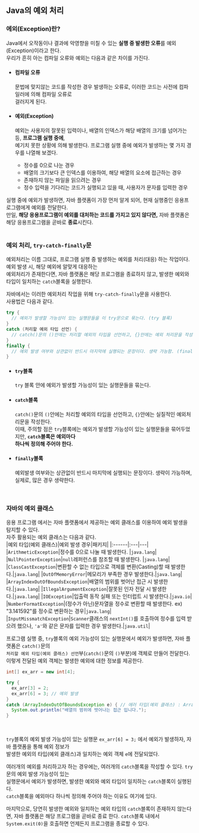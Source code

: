 ## Java의 예외 처리
### 에외(Exception)란?
Java에서 오작동이나 결과에 악영향을 미칠 수 있는 **실행 중 발생한 오류**를 예외(Exception)이라고 한다. <br>
우리가 흔히 아는 컴파일 오류와 예외는 다음과 같은 차이를 가진다.<br>

- #### 컴파일 오류
  문법에 맞지않는 코드를 작성한 경우 발생하는 오류로, 이러한 코드는 사전에 컴파일러에 의해 컴파일 오류로<br>
  걸러지게 된다. 

- #### 예외(Exception)
  예외는 사용자의 잘못된 입력이나, 배열의 인덱스가 해당 배열의 크기를 넘어가는 등, **프로그램 실행 중에**, <br>
  예기치 못한 상황에 의해 발생한다. 
  프로그램 실행 중에 예외가 발생하는 몇 가지 경우를 나열해 보겠다.<br>
  - 정수를 0으로 나눈 경우
  - 배열의 크기보다 큰 인덱스를 이용하여, 해당 배열의 요소에 접근하는 경우
  - 존재하지 않는 파일을 읽으려는 경우
  - 정수 입력을 기다리는 코드가 실행되고 있을 때, 사용자가 문자를 입력한 경우

실행 중에 예외가 발생하면, 자바 플랫폼이 가장 먼저 알게 되어, 현재 실행중인 응용프로그램에게 예외를 전달한다.<br>
만일, **해당 응용프로그램이 예외를 대처하는 코드를 가지고 있지 않다면,** 자바 플랫폼은 해당 응용프로그램을 곧바로 **종료**시킨다.<br>
<br>

### 예외 처리, `try-catch-finally`문
예외처리는 이름 그대로, 프로그램 실행 중 발생하는 예외를 처리(대응) 하는 작업이다. 예외 발생 시, 해당 예외에 알맞게 대응하는<br>
예외처리가 존재한다면, 자바 플랫폼은 해당 프로그램을 종료하지 않고, 발생한 예외와 타입이 일치하는 `catch`블록을 실행한다.<br>

자바에서는 이러한 예외처리 작업을 위해 `try-catch-finally`문을 사용한다.<br>
사용법은 다음과 같다.<br>

```java
try {
  // 예외가 발생할 가능성이 있는 실행문들을 이 try문으로 묶는다. (try 블록)
}
catch (처리할 예외 타입 선언) {
  // catch()문의 ()안에는 처리할 예외의 타입을 선언하고, {}안에는 예외 처리문을 작성한다. (catch 블록)
}
finally {
  // 예외 발생 여부와 상관없이 반드시 마지막에 실행되는 문장이다. 생략 가능함. (finally 블록)
}
```

- ####  `try`블록
  `try` 블록 안에 예외가 발생할 가능성이 있는 실행문들을 묶는다. 

- #### `catch`블록
  `catch()`문의 `()`안에는 처리할 예외의 타입을 선언하고, `{}`안에는 실질적인 예외처리문을 작성한다.<br>
  이때, 주의할 점은 `try`블록에는 예외가 발생할 가능성이 있는 실행문들을 묶어두었지만, **`catch`블록은 예외마다<br>
  하나씩 정의해 주어야 한다.**<br>
  
- #### `finally`블록
  예외발생 여부와는 상관없이 반드시 마지막에 실행되는 문장이다. 생략이 가능하며, 실제로, 많은 경우 생략한다.<br>
<br>

### 자바의 예외 클래스
응용 프로그램 에서는 자바 플랫폼에서 제공하는 예외 클래스를 이용하여 예외 발생을 탐지할 수 있다.<br>
자주 활용되는 예외 클래스는 다음과 같다.<br>
|예외 타입(예외 클래스)|예외 발생 경우|패키지|
|:------|:---|---|
|`ArithmeticException`|정수를 0으로 나눌 때 발생한다. |`java.lang`|
|`NullPointerException`|`null`레퍼런스를 참조할 때 발생한다. |`java.lang`|
|`ClassCastException`|변환할 수 없는 타입으로 객체를 변환(Casting)할 때 발생한다.|`java.lang`|
|`OutOfMemoryError`|메모리가 부족한 경우 발생한다.|`java.lang`|
|`ArrayIndexOutOfBoundsException`|배열의 범위를 벗어난 접근 시 발생한다.|`java.lang`|
|`IllegalArgumentException`|잘못된 인자 전달 시 발생한다.|`java.lang`|
|`IOException`|입출력 동작 실패 또는 인터럽트 시 발생한다.|`java.io`|
|`NumberFormatException`|(정수가 아닌)문자열을 정수로 변환할 때 발생한다. ex) "3.141592"를 정수로 변환하는 경우|`java.lang`|
|`InputMissmatchException`|`Scanner`클래스의 `nextInt()`를 호출하여 정수를 입력 받으려 했으나, `'a'`와 같은 문자를 입력한 경우 발생한다.|`java.util`|
<br>

프로그램 실행 중, `try`블록의 예외 가능성이 있는 실행문에서 예외가 발생하면, 자바 플랫폼은 `catch()`문의<br>
`처리할 예외 타입(예외 클래스) 선언`부(`catch()`문의 `()`부분)에 객체로 만들어 전달한다.<br>
이렇게 전달된 예외 객체는 발생한 예외에 대한 정보를 제공한다.<br>

```java
int[] ex_arr = new int[4];

try {
  ex_arr[3] = 2;
  ex_arr[6] = 3; // 예외 발생
}
catch (ArrayIndexOutOfBoundsException e) { // 에러 타입(예외 클래스) : ArrayIndexOutOfBoundsException , 예외 객체 : e 
  System.out.println("배열의 범위에 벗어나는 접근 입니다.");
}
```
<br>

`try`블록의 예외 발생 가능성이 있는 실행문 `ex_arr[6] = 3;` 에서 예외가 발생하자, 자바 플랫폼을 통해 예외 정보가<br>
발생한 예외의 타입(예외 클래스)과 일치하는 예외 객체 `e`에 전달되었다.<br>

여러개의 예외를 처리하고자 하는 경우에는, 여러개의 `catch`블록을 작성할 수 있다. `try`문의 예외 발생 가능성이 있는<br>
실행문에서 예외가 발생하면, 발생한 예외와 예외 타입이 일치하는 `catch`블록이 실행된다.<br>
`catch`블록을 예외마다 하나씩 정의해 주어야 하는 이유도 여기에 있다.<br>

마지막으로, 당연히 발생한 예외와 일치하는 예외 타입의 `catch`블록이 존재하지 않는다면, 자바 플랫폼은 해당 프로그램을 곧바로 종료 한다. 
`catch`블록 내에서 `System.exit(0)`을 호출하면 언제든지 프로그램을 종료할 수 있다.<br>

